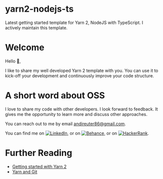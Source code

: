 # yarn2-nodejs-ts

Latest getting started template for Yarn 2, NodeJS with TypeScript. I actively maintain this template.

# Welcome

Hello 👋,

I like to share my well developed Yarn 2 template with you. You can use it to kick-off your development and continuously improve your code structure.

# A short word about OSS

I love to share my code with other developers. I look forward to feedback. It gives me the opportunity to learn more and discuss other approaches.

You can reach out to me by email [andireuter86@gmail.com](mailto:andireuter86@gmail.com?subject=Hello%20👋).

You can find me on [![LinkedIn][1.2]][1], or on [![Behance][2.2]][2], or on [![HackerRank][3.2]][3].

[1.2]: https://raw.githubusercontent.com/andreasreuter/andreasreuter/main/img/linkedin.png "LinkedIn icon"
[2.2]: https://raw.githubusercontent.com/andreasreuter/andreasreuter/main/img/behance.png "Behance icon"
[3.2]: https://raw.githubusercontent.com/andreasreuter/andreasreuter/main/img/hackerrank.png "HackerRank icon"
[1]: https://www.linkedin.com/in/andreasreuter
[2]: https://www.behance.net/andireuter
[3]: https://www.hackerrank.com/andreasreuter

# Further Reading

- [Getting started with Yarn 2](https://yarnpkg.com/getting-started/recipes)
- [Yarn and Git](https://yarnpkg.com/getting-started/qa#which-files-should-be-gitignored)
